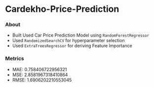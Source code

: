 # Cardekho-Price-Prediction

### About
- Built Used Car Price Prediction Model using `RandomForestRegressor`
- Used `RandomizedSearchCV` for hyperparameter selection
- Used `ExtraTreesRegressor` for deriving Feature Importance

### Metrics
- MAE: 0.758406722956321
- MSE: 2.8581967318410864
- RMSE: 1.6906202210553045
